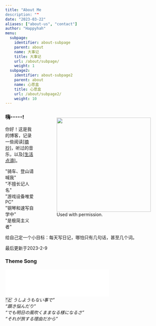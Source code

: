 ```yaml
---
title: "About Me
description: ""
date: "2023-03-22"
aliases: ["about-us", "contact"]
author: "Happyhah"
menu:
  subpage:
    identifier: about-subpage
    parent: about
    name: 大事记
    title: 大事记
    url: /about/subpage/
    weight: 1
  subpage2:
    identifier: about-subpage2
    parent: about
    name: 心愿盒
    title: 心愿盒
    url: /about/subpage2/
    weight: 10
---
```


<div style="float:right; margin:10px 0 10px 30px;">
  <figure>
    <img src="https://images.unsplash.com/photo-1509909756405-be0199881695?ixlib=rb-4.0.3&ixid=MnwxMjA3fDB8MHxwaG90by1wYWdlfHx8fGVufDB8fHx8&auto=format&fit=crop&w=870&q=80" style="width: 300px;" />
    <figcaption> Used with permission.</figcaption>
  </figure>
</div>

### 嗨-----!

<div>
<p>你好！这是我的博客，记录一些阅读<a href="https://godpen.bearblog.dev">[摘抄]</a>，听过的音乐，以及<a href="https://iris.to/happyhah">[生活点滴]</a>。</p>
<p>
"骑车、登山请喊我"
<br>
"不擅长记人名"
<br>
"游戏设备唯爱 PC"
<br>
"钢琴和速写自学中"
<br>
"是极简主义者"
</p>
</div>

<div>
<p>给自己定一个小目标：每天写日记，哪怕只有几句话，甚至几个词。</p>
<p>最后更新于2023-2-9</p>
</div>

### Theme Song

<div>
<iframe frameborder="no" border="0" marginwidth="0" marginheight="0" width=330 height=86 src="//music.163.com/outchain/player?type=2&id=30394746&auto=0&height=66"></iframe>
<figcaption>
    <em>
        <span style="background-color:rgb(225,225,225);">“ど</span>
        うしようもない事で”
        <br>
        “躓き悩んだり”
        <br>
        “でも明日の風吹くままなる様になるさ”
        <br>
        “それが旅する理由だから”
    </em>
</figcaption>
</div>
